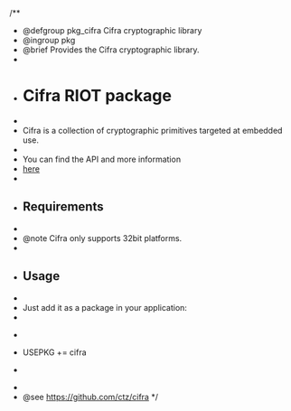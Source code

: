 /**
 * @defgroup pkg_cifra Cifra cryptographic library
 * @ingroup  pkg
 * @brief    Provides the Cifra cryptographic library.
 *
 * # Cifra RIOT package
 *
 * Cifra is a collection of cryptographic primitives targeted at embedded use.
 *
 * You can find the API and more information
 * [here](https://cifra.readthedocs.org/en/latest/)
 *
 * ## Requirements
 *
 * @note    Cifra only supports 32bit platforms.
 *
 * ## Usage
 *
 * Just add it as a package in your application:
 *
 * ```makefile
 * USEPKG += cifra
 * ```
 *
 * @see		https://github.com/ctz/cifra
 */
